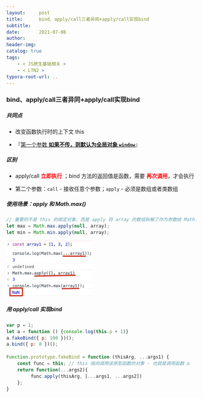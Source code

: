 ```yaml
---
layout:     post
title:      bind、apply/call三者异同+apply/call实现bind
subtitle:  
date:       2021-07-08
author:     
header-img: 
catalog: true
tags:
    - < JS原生基础相关 >
    - < LTN2 >
typora-root-url: ..
---
```


### bind、apply/call三者异同+apply/call实现bind

##### 共同点

-  改变函数执行时的上下文 this

- 『<u>第一个参数 **如果不传，则默认为全局对象 `window`**</u>』


##### 区别

-  apply/call <span style="color:red">**立即执行**</span> ；bind 方法的返回值是函数，需要 <span style="color:red">**再次调用**</span>，才会执行

- 第二个参数：`call` - 接收任意个参数；`apply` - 必须是数组或者类数组

##### 使用场景：apply 和 Math.max() 

```js
// 重要的不是 this 的绑定对象，而是 apply 将 array 的数组拆解了作为参数给 Math.max
let max = Math.max.apply(null, array);
let min = Math.min.apply(null, array);
```

<img src="/../img/assets_2019/image-20210712095024074.png" alt="image-20210712095024074" style="zoom:40%;" />

##### 用 apply/call 实现bind

```js
var p = 1;
let a = function () {console.log(this.p + 1)}
a.fakeBind({ p: 100 })();
a.bind({ p: 8 })();

Function.prototype.fakeBind = function (thisArg, ...args1) {
    const func = this; // this 指向调用该原型函数的对象 - 也就是调用函数 a
    return function(...args2){
         func.apply(thisArg, [...args1, ...args2])
    };
}
```

